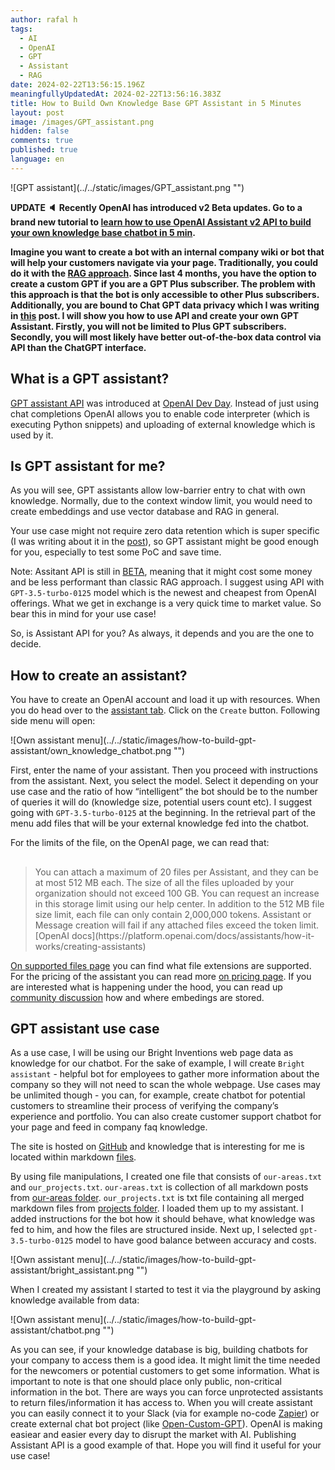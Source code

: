 ```yaml
---
author: rafal h
tags:
  - AI
  - OpenAI
  - GPT
  - Assistant
  - RAG
date: 2024-02-22T13:56:15.196Z
meaningfullyUpdatedAt: 2024-02-22T13:56:16.383Z
title: How to Build Own Knowledge Base GPT Assistant in 5 Minutes
layout: post
image: /images/GPT_assistant.png
hidden: false
comments: true
published: true
language: en
---
```

<div className="image">![GPT assistant](../../static/images/GPT_assistant.png "")</div>

**UPDATE 🔈 Recently OpenAI has introduced v2 Beta updates. Go to a brand new tutorial to [learn how to use OpenAI Assistant v2 API to build your own knowledge base chatbot in 5 min](/blog/how-to-build-gpt-assistant-v2/).**

**Imagine you want to create a bot with an internal company wiki or bot that will help your customers navigate via your page. Traditionally, you could do it with the [RAG approach](/blog/build-llm-application-with-rag-langchain/). Since last 4 months, you have the option to create a custom GPT if you are a GPT Plus subscriber. The problem with this approach is that the bot is only accessible to other Plus subscribers. Additionally, you are bound to Chat GPT data privacy which I was writing in [this](/blog/openai-chatgpt-free-plus-privacy-policies-explained/) post. I will show you how to use API and create your own GPT Assistant. Firstly, you will not be limited to Plus GPT subscribers. Secondly, you will most likely have better out-of-the-box data control via API than the ChatGPT interface.**

## What is a GPT assistant?

[GPT assistant API](https://platform.openai.com/docs/assistants/overview) was introduced at [OpenAI Dev Day](https://devday.openai.com/). Instead of just using chat completions OpenAI allows you to enable code interpreter (which is executing Python snippets) and uploading of external knowledge which is used by it.

## Is GPT assistant for me?

As you will see, GPT assistants allow low-barrier entry to chat with own knowledge. Normally, due to the context window limit, you would need to create embeddings and use vector database and RAG in general.

Your use case might not require zero data retention which is super specific (I was writing about it in the [post](/blog/openai-api-privacy-policies-explained/)), so GPT assistant might be good enough for you, especially to test some PoC and save time.

Note: Assitant API is still in [BETA](https://community.openai.com/t/assistants-api-token-usage-and-pricing-breakdown-clarification/508410/10), meaning that it might cost some money and be less performant than classic RAG approach. I suggest using API with `GPT-3.5-turbo-0125` model which is the newest and cheapest from OpenAI offerings. What we get in exchange is a very quick time to market value. So bear this in mind for your use case!

So, is Assistant API for you? As always, it depends and you are the one to decide.

## How to create an assistant?

You have to create an OpenAI account and load it up with resources. When you do head over to the [assistant tab](https://platform.openai.com/assistants). Click on the `Create` button. Following side menu will open:

<div className="image">![Own assistant menu](../../static/images/how-to-build-gpt-assistant/own_knowledge_chatbot.png "")</div>

First, enter the name of your assistant. Then you proceed with instructions from the assistant. Next, you select the model. Select it depending on your use case and the ratio of how “intelligent” the bot should be to the number of queries it will do (knowledge size, potential users count etc). I suggest going with `GPT-3.5-turbo-0125` at the beginning.
In the retrieval part of the menu add files that will be your external knowledge fed into the chatbot. 

For the limits of the file, on the OpenAI page, we can read that:

<blockquote><h2></h2><div>You can attach a maximum of 20 files per Assistant, and they can be at most 512 MB each. The size of all the files uploaded by your organization should not exceed 100 GB. You can request an increase in this storage limit using our help center. In addition to the 512 MB file size limit, each file can only contain 2,000,000 tokens. Assistant or Message creation will fail if any attached files exceed the token limit.</div><footer>[OpenAI docs](https://platform.openai.com/docs/assistants/how-it-works/creating-assistants)</footer></blockquote>

[On supported files page](https://platform.openai.com/docs/assistants/tools/supported-files) you can find what file extensions are supported. For the pricing of the assistant you can read more [on pricing page](https://openai.com/pricing).
If you are interested what is happening under the hood, you can read up [community discussion](https://community.openai.com/t/where-does-gpt-assistant-store-the-embeddings/506167) how and where embedings are stored.

## GPT assistant use case

As a use case, I will be using our Bright Inventions web page data as knowledge for our chatbot. For the sake of example, I will create `Bright assistant` - helpful bot for employees to gather more information about the company so they will not need to scan the whole webpage. Use cases may be unlimited though - you can, for example, create chatbot for potential customers to streamline their process of verifying the company’s experience and portfolio. You can also create customer support chatbot for your page and feed in company faq knowledge.

The site is hosted on [GitHub](https://github.com/bright/new-www) and knowledge that is interesting for me is located within markdown [files](https://github.com/bright/new-www/tree/gatsby/content/our-areas).

By using file manipulations, I created one file that consists of `our-areas.txt` and `our_projects.txt`. `our-areas.txt` is collection of all markdown posts from [our-areas folder](https://github.com/bright/new-www/tree/gatsby/content/our-areas). `our_projects.txt` is txt file containing all merged markdown files from [projects folder](https://github.com/bright/new-www/tree/gatsby/content/projects). I loaded them up to my assistant. I added instructions for the bot how it should behave, what knowledge was fed to him, and how the files are structured inside. Next up, I selected `gpt-3.5-turbo-0125` model to have good balance between accuracy and costs.

<div className="image">![Own assistant menu](../../static/images/how-to-build-gpt-assistant/bright_assistant.png "")</div>

When I created my assistant I started to test it via the playground by asking knowledge available from data: 

<div className="image">![Own assistant menu](../../static/images/how-to-build-gpt-assistant/chatbot.png "")</div>

As you can see, if your knowledge database is big, building chatbots for your company to access them is a good idea. It might limit the time needed for the newcomers or potential customers to get some information.
What is important to note is that one should place only public, non-critical information in the bot. There are ways you can force unprotected assistants to return files/information it has access to. When you will create assistant you can easily connect it to your Slack (via for example no-code [Zapier](https://zapier.com/)) or create external chat bot project (like [Open-Custom-GPT](https://github.com/SamurAIGPT/Open-Custom-GPT)). 
OpenAI is making easiear and easier every day to disrupt the market with AI. Publishing Assistant API is a good example of that. Hope you will find it useful for your use case!
